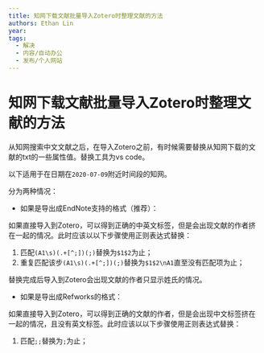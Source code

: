 ```yaml
---
title: 知网下载文献批量导入Zotero时整理文献的方法
authors: Ethan Lin
year:
tags:
  - 解决 
  - 内容/自动办公 
  - 发布/个人网站 
---
```



# 知网下载文献批量导入Zotero时整理文献的方法





从知网搜索中文文献之后，在导入Zotero之前，有时候需要替换从知网下载的文献的txt的一些属性值。替换工具为vs code。

以下适用于在日期在`2020-07-09`附近时间段的知网。

分为两种情况：

-   如果是导出成EndNote支持的格式（推荐）：

如果直接导入到Zotero，可以得到正确的中英文标签，但是会出现文献的作者挤在一起的情况。此时应该以以下步骤使用正则表达式替换：

1.  匹配`(A1\s)(.+[^;])(;)`替换为`$1$2`为止；
2.  重复匹配该步`(A1\s)(.+[^;])(;)`替换为`$1$2\nA1`直至没有匹配项为止；

替换完成后导入到Zotero会出现文献的作者只显示姓氏的情况。

-   如果是导出成Refworks的格式：

如果直接导入到Zotero，可以得到正确的文献的作者，但是会出现中文标签挤在一起的情况，且没有英文标签。此时应该以以下步骤使用正则表达式替换：

1.  匹配`;;`替换为`;`为止；